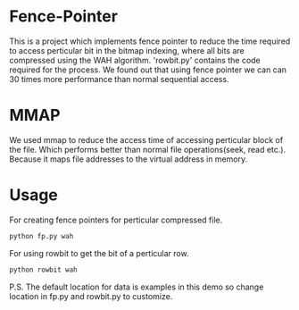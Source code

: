 # Fence-Pointer

This is a project which implements fence pointer to reduce the time required to access perticular bit in the bitmap indexing, where all bits are compressed using the WAH algorithm. 'rowbit.py' contains the code required for the process.
We found out that using fence pointer we can can 30 times more performance than normal sequential access.

# MMAP
We used mmap to reduce the access time of accessing perticular block of the file. Which performs better than normal file operations(seek, read etc.). Because it maps file addresses to the virtual address in memory.

# Usage
For creating fence pointers for perticular compressed file.
```python
python fp.py wah
```
For using rowbit to get the bit of a perticular row.
```python
python rowbit wah
```
P.S. The default location for data is examples in this demo so change location in fp.py and rowbit.py to customize.

